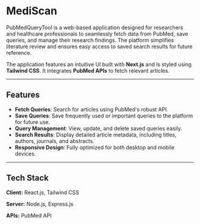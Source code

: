 # MediScan  

PubMedQueryTool is a web-based application designed for researchers and healthcare professionals to seamlessly fetch data from PubMed, save queries, and manage their research findings. The platform simplifies literature review and ensures easy access to saved search results for future reference.  

The application features an intuitive UI built with **Next.js** and is styled using **Tailwind CSS**. It integrates **PubMed APIs** to fetch relevant articles.  

---

## Features  

- **Fetch Queries**: Search for articles using PubMed's robust API.  
- **Save Queries**: Save frequently used or important queries to the platform for future use.  
- **Query Management**: View, update, and delete saved queries easily.  
- **Search Results**: Display detailed article metadata, including titles, authors, journals, and abstracts.  
- **Responsive Design**: Fully optimized for both desktop and mobile devices.  

---

## Tech Stack  

**Client:** React.js, Tailwind CSS  

**Server:** Node.js, Express.js  

**APIs:** PubMed API  

